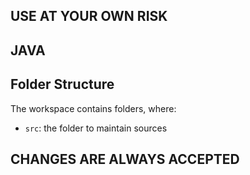 ## USE AT YOUR OWN RISK
## JAVA
## Folder Structure

The workspace contains folders, where:

- `src`: the folder to maintain sources

## CHANGES ARE ALWAYS ACCEPTED
